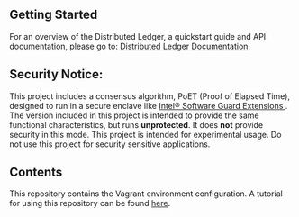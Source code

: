 ## Getting Started
For an overview of the Distributed Ledger, a quickstart guide and API documentation,
please go to: [Distributed Ledger Documentation](http://intelledger.github.io/index.html).

## Security Notice:
This project includes a consensus algorithm, PoET (Proof of Elapsed Time),
designed to run in a secure enclave like
[Intel® Software Guard Extensions ](https://software.intel.com/en-us/isa-extensions/intel-sgx).
The version included in this project is intended to provide the same
functional characteristics, but runs **unprotected**.  It does **not**
provide security in this mode.  This project is intended for experimental usage.
Do not use this project for security sensitive applications.


## Contents
This repository contains the Vagrant environment configuration. A tutorial for using this
repository can be found [here](http://intelledger.github.io/tutorial.html).